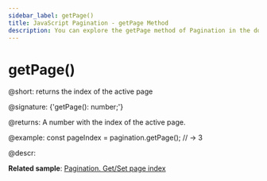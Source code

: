 ```yaml
---
sidebar_label: getPage()
title: JavaScript Pagination - getPage Method 
description: You can explore the getPage method of Pagination in the documentation of the DHTMLX JavaScript UI library. Browse developer guides and API reference, try out code examples and live demos, and download a free 30-day evaluation version of DHTMLX Suite 7.
---
```


# getPage()

@short: returns the index of the active page

@signature: {'getPage(): number;'}

@returns:
A number with the index of the active page.

@example:
const pageIndex = pagination.getPage();
// -> 3

@descr:

**Related sample**: [Pagination. Get/Set page index](https://snippet.dhtmlx.com/qepjgf7h)

[comment]: # (@related: pagination/usage.md#settinggetting-the-active-page)
